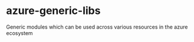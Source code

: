# azure-generic-libs
Generic modules which can be used across various resources in the azure ecosystem
